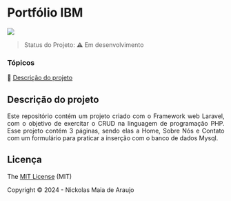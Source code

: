 <h1>Portfólio IBM</h1> 


   <img src="http://img.shields.io/static/v1?label=STATUS&message=EM%20DESENVOLVIMENTO&color=RED&style=for-the-badge"/>


> Status do Projeto: :warning: Em desenvolvimento

### Tópicos 

:small_blue_diamond: [Descrição do projeto](#descrição-do-projeto)

## Descrição do projeto 

<p align="justify">
  Este repositório contém um projeto criado com o Framework web Laravel, com o objetivo de exercitar o CRUD na linguagem de programação PHP. Esse projeto contém 3 páginas, sendo elas a Home, Sobre Nós e Contato com um formulário para praticar a inserção com o banco de dados Mysql.
</p>

## Licença 

The [MIT License]() (MIT)

Copyright :copyright: 2024 - Nickolas Maia de Araujo